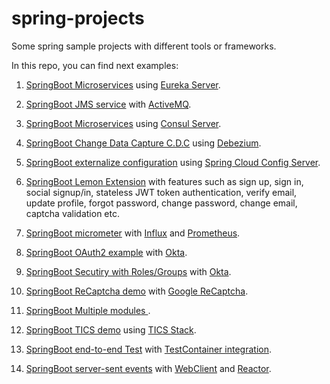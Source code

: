# spring-projects

Some spring sample projects with different tools or frameworks.

In this repo, you can find next examples:

1. [SpringBoot Microservices](./SpringBootMicroservicesDemo/README.md) using [Eureka Server](https://github.com/spring-cloud/spring-cloud-netflix).

2. [SpringBoot JMS service](./active-mq/active-mq-sender/README.md) with [ActiveMQ](http://activemq.apache.org/).

3. [SpringBoot Microservices](./consul-microservice-discovery-sample/README.md) using [Consul Server](http://consul.io).

4. [SpringBoot Change Data Capture C.D.C](./debezium/README.md) using [Debezium](https://debezium.io).

5. [SpringBoot externalize configuration](./externalize-config/README.md) using [Spring Cloud Config Server](https://cloud.spring.io/spring-cloud-config/multi/multi__spring_cloud_config_server.html).

6. [SpringBoot Lemon Extension](./lemon-demo/README.md) with features such as sign up, sign in, social signup/in, stateless JWT token authentication, verify email, update profile, forgot password, change password, change email, captcha validation etc.

7. [SpringBoot micrometer](./micrometer/README.md) with [Influx](http://influxdata.com/) and [Prometheus](https://prometheus.io).

8. [SpringBoot OAuth2 example](./oauth2login/README.md) with [Okta](https://www.okta.com).

9. [SpringBoot Secutiry with Roles/Groups](./okta-spring-security-roles-example/README.md) with [Okta](https://www.okta.com).

10. [SpringBoot ReCaptcha demo](./recaptcha-demo/README.md) with [Google ReCaptcha](https://www.google.com/recaptcha/intro/v3.html).

11. [SpringBoot Multiple modules ](./spring-multiple-modules/README.md).

12. [SpringBoot TICS demo](./spring-tick/README.md) using [TICS Stack](http://influxdata.com/).

13. [SpringBoot end-to-end Test](./testcontainer/README.md) with  [TestContainer integration](http://testcontainers.org/).

14. [SpringBoot server-sent events](.//README.md) with  [WebClient](https://docs.spring.io/spring/docs/current/spring-framework-reference/web-reactive.html#webflux-client) and [Reactor](https://projectreactor.io).
